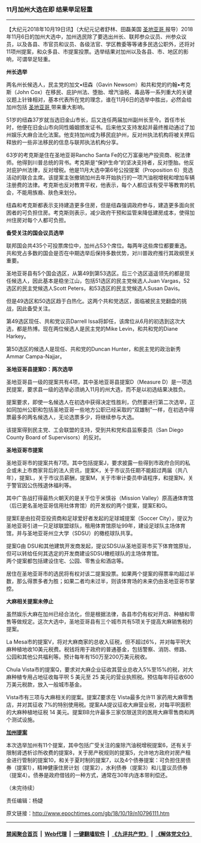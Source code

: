 ### 11月加州大选在即 结果举足轻重
------------------------

<p>
 【大纪元2018年10月19日讯】（大纪元记者舒林、田磊美国
 <a href="http://www.epochtimes.com/gb/tag/%E5%9C%A3%E5%9C%B0%E4%BA%9A%E5%93%A5.html">
  圣地亚哥
 </a>
 报导）2018年11月6日的加州大选中，加州选民除了要选出州长、联邦参众议员、州参众议员，以及各县、市官员和议员、各级法官、学区教委等等诸多民选公职外，还将对11项州提案，和众多县、市提案投票。选举结果对加州以及各县、市、地区的影响，可谓举足轻重。
</p>
<p>
 <strong>
  州长选举
 </strong>
</p>
<p>
 两名州长候选人，民主党的加文•纽森（Gavin Newsom）和共和党的约翰•考克斯（John Cox）在移民、庇护州法、堕胎、增汽油税、毒品等一系列重大的关键议题上针锋相对，基本代表所在党的理念，谁在11月6日的选举中胜出，必然会给加州包括
 <a href="http://www.epochtimes.com/gb/tag/%E5%9C%A3%E5%9C%B0%E4%BA%9A%E5%93%A5.html">
  圣地亚哥
 </a>
 带来重大影响。
</p>
<p>
 51岁的纽森37岁就当选旧金山市长，后又连任两届加州副州长至今。首任市长时，他便在旧金山市向同性婚姻颁发证书。后来他又支持发起并最终推动通过了加州娱乐大麻合法化法案。他支持加州成为移民庇护州，反对州执法机构将被关押后释放的一些非法移民的信息与联邦执法机构分享。
</p>
<p>
 63岁的考克斯是住在圣地亚哥Rancho Santa Fe的亿万富豪地产投资商、税法律师。他得到川普总统的背书。考克斯是“保护生命”的坚决支持者，反对堕胎。他反对庇护州法律，反对增税。他是11月大选中第6号公投提案（Proposition 6）竞选活动的联合主席。该提案主张撤销加州去年开始执行的一项汽油税增税和增加车辆注册费的法律。考克斯也反对教育平权，他表示，每个人都应该有受平等教育的机会，不能用族裔、肤色来划分。
</p>
<p>
 纽森和考克斯都表示支持建造更多住房，但是纽森强调政府参与，建造更多面向贫困者的可负担住房。考克斯则表示，减少政府干预和监管来降低建房成本，使得加州住房对每个人都可负担。
</p>
<p>
 <strong>
  备受关注的国会议员选举
 </strong>
</p>
<p>
 联邦国会共435个可投票席位中，加州占53个席位。每两年这些席位都要重选。共和党占多数的国会是否在中期选举后保持多数优势，对川普政府推行其政纲至关重要。
</p>
<p>
 圣地亚哥县有5个国会选区，从第49到第53选区。后三个选区遥遥领先的都是现任候选人，因此基本是稳坐江山，包括51选区的民主党候选人Juan Vargas，52选区的民主党候选人Scott  Peters，和53选区的民主党候选人Susan Davis。
</p>
<p>
 但是49选区和50选区趋于白热化。这两个共和党选区，面临被民主党翻盘的挑战，因此备受关注。
</p>
<p>
 第49选区现任、共和党议员Darrell Issa将卸任，该席位从6月的初选到这次大选，都是热博。现在两位候选人是民主党的Mike Levin，和共和党的Diane Harkey。
</p>
<p>
 第50选区的候选人是现任、共和党的Duncan Hunter，和民主党的政治新秀Ammar Campa-Najjar。
</p>
<p>
 <strong>
  圣地亚哥县提案D：两次选举
 </strong>
</p>
<p>
 圣地亚哥县一级的提案共有4项，其中圣地亚哥县提案D（Measure D）是一项选民提案，要求县一级的选举必须纳入11月的州大选，而不是以初选结果决胜负。
</p>
<p>
 提案要求，即使一名候选人在初选中获得决定性胜利，仍然要进行第二次选举，正如同加州公职和包括圣地亚哥一些地方公职已经采取的“双雄制”一样，在初选中得票最多的两名候选人，无论选票多少，将继续参与大选。
</p>
<p>
 该提案得到民主党、工会联盟的支持，受到共和党和县监察委员（San Diego County Board of Supervisors）的反对。
</p>
<p>
 <strong>
  圣地亚哥市提案
 </strong>
</p>
<p>
 圣地亚哥市的提案共有7项。其中包括提案J，要求披露一些得到市政府合同的私企或未上市商家背后的法人资讯，提案K，关于市议员任期不能超过两届（共八年），提案L，关于市议员薪酬，提案M，关于市审计委员申请程序，和提案N，关于警官因公伤残退休福利等。
</p>
<p>
 其中广告战打得最热火朝天的是关于位于米慎谷（Mission Valley）原高通体育馆（后已更名圣地亚哥信用社体育馆）的开发权的两个提案，提案E和G。
</p>
<p>
 提案E是由拉荷亚投资商和足球爱好者发起的足球城提案（Soccer City），提议为圣地亚哥引进一只足球联盟球队，租用体育馆原址99年，建设足球队主场体育馆，并与圣地亚哥州立大学（SDSU）的橄榄球队共享。
</p>
<p>
 提案G由 DSU和其他建筑开发商发起，提议SDSU从圣地亚哥市买下体育馆原址，但可以转给任何其选定的开发商建设SDSU橄榄球队的主场体育馆。
 <br/>
 两个提案都包括建设住宅、公园、零售业和酒店等。
</p>
<p>
 居住在圣地亚哥市的选民将有权对该二提案投票。如果两个提案的得票率均超过半数，那么得票多者为胜；如果二者均未过半，则该体育场的未来仍由圣地亚哥市掌控。
</p>
<p>
 <strong>
  大麻相关提案未停止
 </strong>
</p>
<p>
 虽然娱乐大麻在加州已经合法化，但是根据法律，各县市仍有权对开店、种植和零售等做规定。这次大选中，圣地亚哥县有三个城市共有5项关于提高大麻销售税的提案。
</p>
<p>
 La Mesa市的提案V，将对大麻商家的总收入征税，但不超过6%，并对每平呎大麻种植地收10美元税费。税钱将用于政府的普通基金，包括警察、消防、修路、公园和其他公共福利等。预计每年有150万至200万美元税收。
</p>
<p>
 Chula Vista市的提案Q，要求对大麻企业征收其营业总收入5%至15%的税，对大麻种植专用占地征收每平呎 5 美元至 25 美元的营业执照税。预估每年将征收600万美元税款，放入一般城市基金。
</p>
<p>
 Vista市有三项与大麻相关的提案。提案Z要求在 Vista最多允许11 家药用大麻零售店，并对其征收 7%的特别使用税。提案AA提议征收大麻营业税，对每平呎面积的大麻种植地征税 14 美元。提案BB允许最多三家仅限送货的医用大麻零售商和两个测试设施。
</p>
<p>
 <strong>
  <a href="http://www.epochtimes.com/gb/tag/%E5%8A%A0%E5%B7%9E%E6%8F%90%E6%A1%88.html">
   加州提案
  </a>
 </strong>
</p>
<p>
 本次选举加州有11个提案，其中包括广受关注的废除汽油税增税提案6，还有关于限制肾透析诊所收费的提案8，关于房产税规则的提案5，允许地方政府对房产租金进行管制的提案10，和关于夏时制的提案7，以及4个债券提案：可负担住房债券（提案1），精神健康住房计划（提案2），水利债券（提案3）和儿童议员债券（提案4）。债券是政府借钱的一种方式，通常在30年内连本带利偿还。
</p>
<p>
 （未完待续）
</p>
<p>
 责任编辑：杨婕
</p>

原文链接：http://www.epochtimes.com/gb/18/10/19/n10796111.htm


------------------------
#### [禁闻聚合首页](https://github.com/gfw-breaker/banned-news/blob/master/README.md) &nbsp;|&nbsp; [Web代理](https://github.com/gfw-breaker/open-proxy/blob/master/README.md) &nbsp;|&nbsp; [一键翻墙软件](https://github.com/gfw-breaker/nogfw/blob/master/README.md) &nbsp;|&nbsp; [《九评共产党》](https://github.com/gfw-breaker/9ping.md/blob/master/README.md#九评之一评共产党是什么) &nbsp;|&nbsp; [《解体党文化》](https://github.com/gfw-breaker/jtdwh.md/blob/master/README.md#绪论)